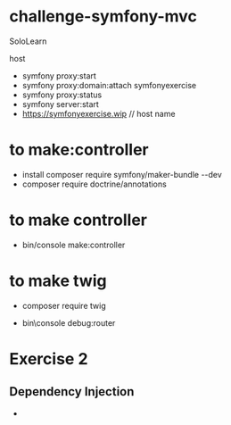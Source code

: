 # challenge-symfony-mvc
SoloLearn

host 

- symfony proxy:start
- symfony proxy:domain:attach symfonyexercise
- symfony proxy:status
- symfony server:start
- https://symfonyexercise.wip // host name

# to make:controller

- install composer require symfony/maker-bundle --dev
- composer require doctrine/annotations

# to make controller

- bin/console make:controller

# to make twig

-  composer require twig


* bin\console debug:router

# Exercise 2

## Dependency Injection

- 










